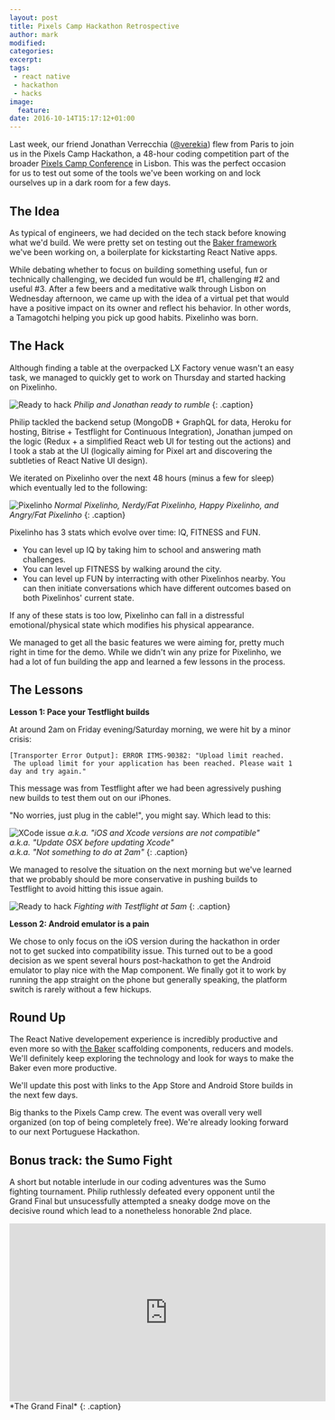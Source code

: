 ```yaml
---
layout: post
title: Pixels Camp Hackathon Retrospective
author: mark
modified:
categories:
excerpt:
tags:
 - react native
 - hackathon
 - hacks
image:
  feature:
date: 2016-10-14T15:17:12+01:00
---
```


Last week, our friend Jonathan Verrecchia ([@verekia](https://twitter.com/verekia)) flew from Paris to join us in the Pixels Camp Hackathon, a 48-hour coding competition part of the broader [Pixels Camp Conference](https://pixels.camp/) in Lisbon. This was the perfect occasion for us to test out some of the tools we've been working on and lock ourselves up in a dark room for a few days.

## The Idea

As typical of engineers, we had decided on the tech stack before knowing what we'd build. We were pretty set on testing out the [Baker framework](http://baker.thebakery.io/) we've been working on, a boilerplate for kickstarting React Native apps.

While debating whether to focus on building something useful, fun or technically challenging, we decided fun would be #1, challenging #2 and useful #3. After a few beers and a meditative walk through Lisbon on Wednesday afternoon, we came up with the idea of a virtual pet that would have a positive impact on its owner and reflect his behavior. In other words, a Tamagotchi helping you pick up good habits. Pixelinho was born.

## The Hack

Although finding a table at the overpacked LX Factory venue wasn't an easy task, we managed to quickly get to work on Thursday and started hacking on Pixelinho. 

![Ready to hack]({{site.url}}/images/pixels-camp/team.JPG)
*Philip and Jonathan ready to rumble*
{: .caption}

Philip tackled the backend setup (MongoDB + GraphQL for data, Heroku for hosting, Bitrise + Testflight for Continuous Integration), Jonathan jumped on the logic (Redux + a simplified React web UI for testing out the actions) and I took a stab at the UI (logically aiming for Pixel art and discovering the subtleties of React Native UI design). 

We iterated on Pixelinho over the next 48 hours (minus a few for sleep) which eventually led to the following:

![Pixelinho]({{site.url}}/images/pixels-camp/pixelinho.png)
*Normal Pixelinho, Nerdy/Fat Pixelinho, Happy Pixelinho, and Angry/Fat Pixelinho*
{: .caption}

Pixelinho has 3 stats which evolve over time: IQ, FITNESS and FUN.

- You can level up IQ by taking him to school and answering math challenges.
- You can level up FITNESS by walking around the city.
- You can level up FUN by interracting with other Pixelinhos nearby. You can then initiate conversations which have different outcomes based on both Pixelinhos' current state.

If any of these stats is too low, Pixelinho can fall in a distressful emotional/physical state which modifies his physical appearance. 

We managed to get all the basic features we were aiming for, pretty much right in time for the demo. While we didn't win any prize for Pixelinho, we had a lot of fun building the app and learned a few lessons in the process.

## The Lessons

**Lesson 1: Pace your Testflight builds**

At around 2am on Friday evening/Saturday morning, we were hit by a minor crisis:

```
[Transporter Error Output]: ERROR ITMS-90382: "Upload limit reached.
 The upload limit for your application has been reached. Please wait 1 day and try again." 
```

This message was from Testflight after we had been agressively pushing new builds to test them out on our iPhones. 

"No worries, just plug in the cable!", you might say. Which lead to this:

![XCode issue]({{site.url}}/images/pixels-camp/xcode.png)
*a.k.a. "iOS and Xcode versions are not compatible"  
a.k.a. "Update OSX before updating Xcode"  
a.k.a. "Not something to do at 2am"*
{: .caption}

We managed to resolve the situation on the next morning but we've learned that we probably should be more conservative in pushing builds to Testflight to avoid hitting this issue again.

![Ready to hack]({{site.url}}/images/pixels-camp/5am.png)
*Fighting with Testflight at 5am*
{: .caption}

**Lesson 2: Android emulator is a pain**

We chose to only focus on the iOS version during the hackathon in order not to get sucked into compatibility issue. This turned out to be a good decision as we spent several hours post-hackathon to get the Android emulator to play nice with the Map component. We finally got it to work by running the app straight on the phone but generally speaking, the platform switch is rarely without a few hickups.

## Round Up

The React Native developement experience is incredibly productive and even more so with [the Baker](http://baker.thebakery.io/) scaffolding components, reducers and models. We'll definitely keep exploring the technology and look for ways to make the Baker even more productive. 

We'll update this post with links to the App Store and Android Store builds in the next few days.

Big thanks to the Pixels Camp crew. The event was overall very well organized (on top of being completely free). We're already looking forward to our next Portuguese Hackathon.

## Bonus track: the Sumo Fight

A short but notable interlude in our coding adventures was the Sumo fighting tournament. Philip ruthlessly defeated every opponent until the Grand Final but unsucessfully attempted a sneaky dodge move on the decisive round which lead to a nonetheless honorable 2nd place.

<iframe width="560" height="315" src="https://www.youtube.com/embed/ZTP52uugTT4?rel=0&amp;showinfo=0" frameborder="0" allowfullscreen></iframe>
*The Grand Final*
{: .caption}
